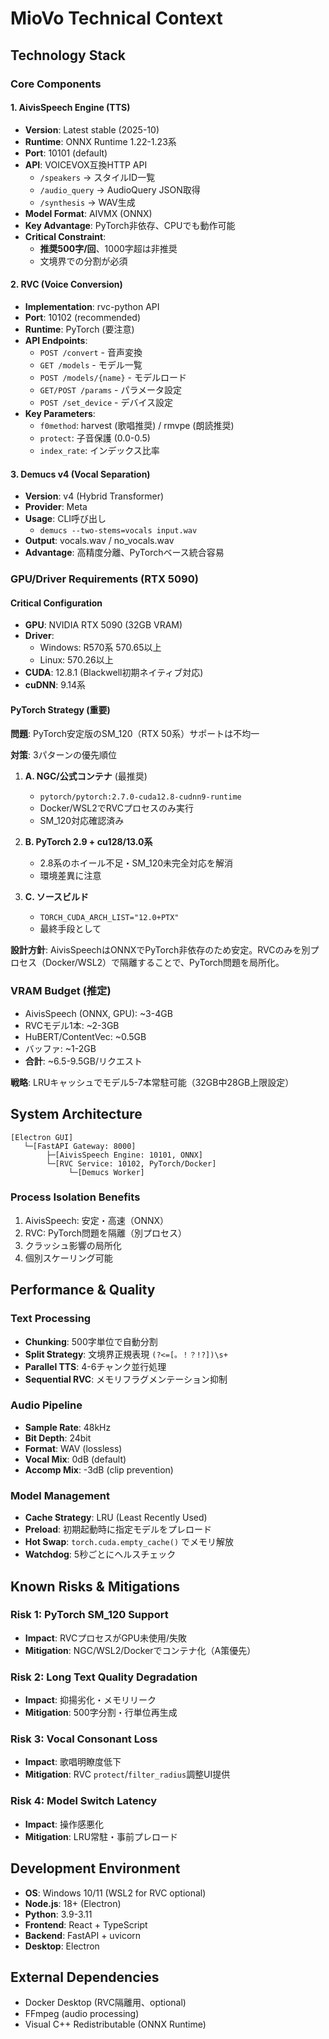 # MioVo Technical Context

## Technology Stack

### Core Components

#### 1. AivisSpeech Engine (TTS)
- **Version**: Latest stable (2025-10)
- **Runtime**: ONNX Runtime 1.22-1.23系
- **Port**: 10101 (default)
- **API**: VOICEVOX互換HTTP API
  - `/speakers` → スタイルID一覧
  - `/audio_query` → AudioQuery JSON取得
  - `/synthesis` → WAV生成
- **Model Format**: AIVMX (ONNX)
- **Key Advantage**: PyTorch非依存、CPUでも動作可能
- **Critical Constraint**: 
  - **推奨500字/回**、1000字超は非推奨
  - 文境界での分割が必須

#### 2. RVC (Voice Conversion)
- **Implementation**: rvc-python API
- **Port**: 10102 (recommended)
- **Runtime**: PyTorch (要注意)
- **API Endpoints**:
  - `POST /convert` - 音声変換
  - `GET /models` - モデル一覧
  - `POST /models/{name}` - モデルロード
  - `GET/POST /params` - パラメータ設定
  - `POST /set_device` - デバイス設定
- **Key Parameters**:
  - `f0method`: harvest (歌唱推奨) / rmvpe (朗読推奨)
  - `protect`: 子音保護 (0.0-0.5)
  - `index_rate`: インデックス比率

#### 3. Demucs v4 (Vocal Separation)
- **Version**: v4 (Hybrid Transformer)
- **Provider**: Meta
- **Usage**: CLI呼び出し
  - `demucs --two-stems=vocals input.wav`
- **Output**: vocals.wav / no_vocals.wav
- **Advantage**: 高精度分離、PyTorchベース統合容易

### GPU/Driver Requirements (RTX 5090)

#### Critical Configuration
- **GPU**: NVIDIA RTX 5090 (32GB VRAM)
- **Driver**: 
  - Windows: R570系 570.65以上
  - Linux: 570.26以上
- **CUDA**: 12.8.1 (Blackwell初期ネイティブ対応)
- **cuDNN**: 9.14系

#### PyTorch Strategy (重要)
**問題**: PyTorch安定版のSM_120（RTX 50系）サポートは不均一

**対策**: 3パターンの優先順位
1. **A. NGC/公式コンテナ** (最推奨)
   - `pytorch/pytorch:2.7.0-cuda12.8-cudnn9-runtime`
   - Docker/WSL2でRVCプロセスのみ実行
   - SM_120対応確認済み

2. **B. PyTorch 2.9 + cu128/13.0系**
   - 2.8系のホイール不足・SM_120未完全対応を解消
   - 環境差異に注意

3. **C. ソースビルド**
   - `TORCH_CUDA_ARCH_LIST="12.0+PTX"`
   - 最終手段として

**設計方針**: AivisSpeechはONNXでPyTorch非依存のため安定。RVCのみを別プロセス（Docker/WSL2）で隔離することで、PyTorch問題を局所化。

### VRAM Budget (推定)
- AivisSpeech (ONNX, GPU): ~3-4GB
- RVCモデル1本: ~2-3GB
- HuBERT/ContentVec: ~0.5GB
- バッファ: ~1-2GB
- **合計**: ~6.5-9.5GB/リクエスト

**戦略**: LRUキャッシュでモデル5-7本常駐可能（32GB中28GB上限設定）

## System Architecture

```
[Electron GUI]
   └─[FastAPI Gateway: 8000]
        ├─[AivisSpeech Engine: 10101, ONNX]
        └─[RVC Service: 10102, PyTorch/Docker]
             └─[Demucs Worker]
```

### Process Isolation Benefits
1. AivisSpeech: 安定・高速（ONNX）
2. RVC: PyTorch問題を隔離（別プロセス）
3. クラッシュ影響の局所化
4. 個別スケーリング可能

## Performance & Quality

### Text Processing
- **Chunking**: 500字単位で自動分割
- **Split Strategy**: 文境界正規表現 `(?<=[。！？!?])\s+`
- **Parallel TTS**: 4-6チャンク並行処理
- **Sequential RVC**: メモリフラグメンテーション抑制

### Audio Pipeline
- **Sample Rate**: 48kHz
- **Bit Depth**: 24bit
- **Format**: WAV (lossless)
- **Vocal Mix**: 0dB (default)
- **Accomp Mix**: -3dB (clip prevention)

### Model Management
- **Cache Strategy**: LRU (Least Recently Used)
- **Preload**: 初期起動時に指定モデルをプレロード
- **Hot Swap**: `torch.cuda.empty_cache()` でメモリ解放
- **Watchdog**: 5秒ごとにヘルスチェック

## Known Risks & Mitigations

### Risk 1: PyTorch SM_120 Support
- **Impact**: RVCプロセスがGPU未使用/失敗
- **Mitigation**: NGC/WSL2/Dockerでコンテナ化（A策優先）

### Risk 2: Long Text Quality Degradation
- **Impact**: 抑揚劣化・メモリリーク
- **Mitigation**: 500字分割・行単位再生成

### Risk 3: Vocal Consonant Loss
- **Impact**: 歌唱明瞭度低下
- **Mitigation**: RVC `protect`/`filter_radius`調整UI提供

### Risk 4: Model Switch Latency
- **Impact**: 操作感悪化
- **Mitigation**: LRU常駐・事前プレロード

## Development Environment
- **OS**: Windows 10/11 (WSL2 for RVC optional)
- **Node.js**: 18+ (Electron)
- **Python**: 3.9-3.11
- **Frontend**: React + TypeScript
- **Backend**: FastAPI + uvicorn
- **Desktop**: Electron

## External Dependencies
- Docker Desktop (RVC隔離用、optional)
- FFmpeg (audio processing)
- Visual C++ Redistributable (ONNX Runtime)
